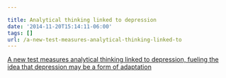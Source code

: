 ```yaml
---

title: Analytical thinking linked to depression
date: '2014-11-20T15:14:11-06:00'
tags: []
url: /a-new-test-measures-analytical-thinking-linked-to
---
```

<a href="http://www.sciencedaily.com/releases/2014/11/141119125105.htm">A new test measures analytical thinking linked to depression, fueling the idea that depression may be a form of adaptation</a><br/>
